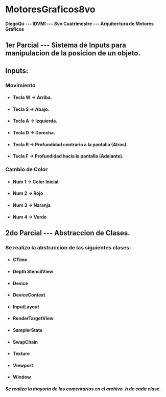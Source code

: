 # MotoresGraficos8vo

**DiegoQu --- IDVMI --- 8vo Cuatrimestre --- Arquitectura de Motores Gráficos** 
##
## 1er Parcial --- Sistema de Inputs para manipulacion de la posicion de un objeto.  
## Inputs:
### Movimiento
+ #### Tecla W -> Arriba.
+ #### Tecla S -> Abajo.
+ #### Tecla A -> Izquierda.
+ #### Tecla D -> Derecha.
+ #### Tecla R -> Profundidad contrario a la pantalla (Atras).
+ #### Tecla F -> Profundidad hacia la pantalla (Adelante).
### Cambio de Color
+ #### Num 1 ->  Color Inicial
+ #### Num 2 ->  Rojo
+ #### Num 3 ->  Naranja
+ #### Num 4 ->  Verde
##
## 2do Parcial --- Abstraccion de Clases.
### Se realizo la abstraccion de las siguientes clases:
+ ####  CTime
+ ####  Depth StencilView
+ ####  Device
+ ####  DeviceContext
+ ####  InputLayout
+ ####  RenderTargetView
+ ####  SamplerState
+ ####  SwapChain
+ ####  Texture
+ ####  Viewport
+ ####  Window
##### Se realizo la mayoria de los comentarios en el archivo .h de cada clase.

